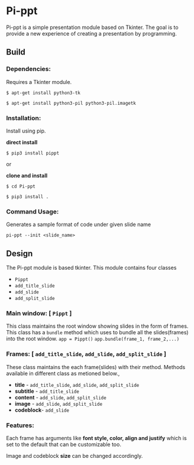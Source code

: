 # Pi-ppt

Pi-ppt is a simple presentation module based on Tkinter. The goal is to provide
a new experience of creating a presentation by programming.

## Build

### Dependencies:
Requires a Tkinter module.

`$ apt-get install python3-tk`

`$ apt-get install python3-pil python3-pil.imagetk`

### Installation:
Install using pip.

**direct install**

`$ pip3 install pippt`

or

**clone and install**

`$ cd Pi-ppt`

`$ pip3 install .`

### Command Usage:
Generates a sample format of code under given slide name

`pi-ppt --init <slide_name>`

## Design
The Pi-ppt module is based tkinter. This module contains four classes
  * `Pippt`          
  * `add_title_slide`
  * `add_slide`      
  * `add_split_slide`

### Main window: [ `Pippt` ]
This class maintains the root window showing slides in the form of frames.
This class has a `bundle` method which uses to bundle all the slides(frames)
into the root window.
`app = Pippt()`
`app.bundle(frame_1, frame_2,...)`

### Frames: [ `add_title_slide`, `add_slide`, `add_split_slide` ]
These class maintains the each frame(slides) with their method. Methods
available in different class as metioned below.,

  * **title**    - `add_title_slide`, `add_slide`, `add_split_slide`
  * **subtitle** - `add_title_slide`
  * **content**  - `add_slide`, `add_split_slide`
  * **image**    - `add_slide`, `add_split_slide`
  * **codeblock**- `add_slide`

### Features:
Each frame has arguments like **font style, color, align and justify** which
is set to the default that can be customizable too.

Image and codeblock **size** can be changed accordingly.
